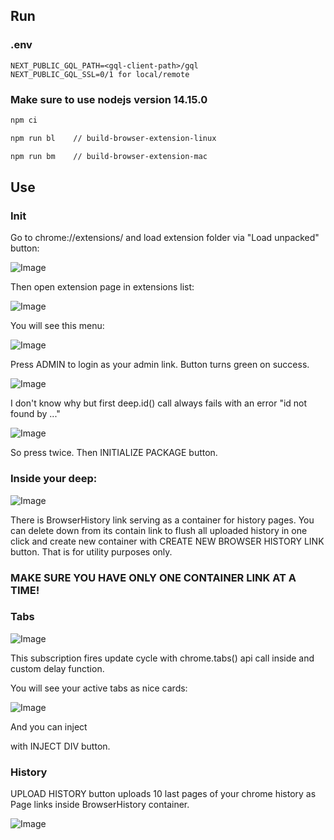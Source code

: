 ## Run
### .env
```
NEXT_PUBLIC_GQL_PATH=<gql-client-path>/gql     
NEXT_PUBLIC_GQL_SSL=0/1 for local/remote
```
### Make sure to use nodejs version 14.15.0

```bash
npm ci
```
```bash
npm run bl    // build-browser-extension-linux
```
```bash
npm run bm    // build-browser-extension-mac
```

## Use

### Init

Go to chrome://extensions/ and load extension folder via "Load unpacked" button:

![Image](https://user-images.githubusercontent.com/44348954/212568038-6d3dd7e9-8099-4284-8b9f-40572c31567f.png)

Then open extension page in extensions list:

![Image](https://user-images.githubusercontent.com/44348954/212568077-86708bc1-7d35-4d73-9ead-f64fcecdf348.png)

You will see this menu:

![Image](https://user-images.githubusercontent.com/44348954/212566561-9bde6359-b884-4014-8b7b-0b1b789c8b88.png)

Press ADMIN to login as your admin link. Button turns green on success.

![Image](https://user-images.githubusercontent.com/44348954/212566768-0779965a-e4ab-4f21-b660-8ae47ddf229d.png)

I don't know why but first deep.id() call always fails with an error "id not found by ..."

![Image](https://user-images.githubusercontent.com/44348954/212566858-5410d0f4-b257-4a51-9e05-430d81b2919d.png)

So press twice. Then INITIALIZE PACKAGE button. 

### Inside your deep:

![Image](https://user-images.githubusercontent.com/44348954/212566987-baca0565-6ccc-4e23-9980-360562204920.png)


There is BrowserHistory link serving as a container for history pages. You can delete down from its contain link to flush all uploaded history in one click and create new container with CREATE NEW BROWSER HISTORY LINK button. That is for utility purposes only.  

### MAKE SURE YOU HAVE ONLY ONE CONTAINER LINK AT A TIME!

### Tabs

![Image](https://user-images.githubusercontent.com/44348954/212567313-f3f91280-3c3a-4367-a307-8d8c350753b1.png)

This subscription fires update cycle with chrome.tabs() api call inside and custom delay function.

You will see your active tabs as nice cards:

![Image](https://user-images.githubusercontent.com/44348954/212567537-05a70f5b-bebe-4fce-abe1-c99c6c763502.png)

And you can inject <div> with INJECT DIV button.


### History

UPLOAD HISTORY button uploads 10 last pages of your chrome history as Page links inside BrowserHistory container.


![Image](https://user-images.githubusercontent.com/44348954/212567872-80b7c54b-1cd3-4762-a144-a862441baaf4.png)





